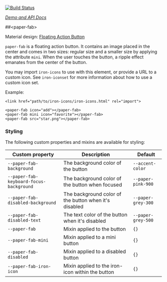 
<!---

This README is automatically generated from the comments in these files:
paper-fab.html

Edit those files, and our readme bot will duplicate them over here!
Edit this file, and the bot will squash your changes :)

-->

[![Build Status](https://travis-ci.org/PolymerElements/paper-fab.svg?branch=master)](https://travis-ci.org/PolymerElements/paper-fab)

_[Demo and API Docs](https://elements.polymer-project.org/elements/paper-fab)_


##&lt;paper-fab&gt;


Material design: [Floating Action Button](https://www.google.com/design/spec/components/buttons-floating-action-button.html)

`paper-fab` is a floating action button. It contains an image placed in the center and
comes in two sizes: regular size and a smaller size by applying the attribute `mini`. When
the user touches the button, a ripple effect emanates from the center of the button.

You may import `iron-icons` to use with this element, or provide a URL to a custom icon.
See `iron-iconset` for more information about how to use a custom icon set.

Example:

    <link href="path/to/iron-icons/iron-icons.html" rel="import">

    <paper-fab icon="add"></paper-fab>
    <paper-fab mini icon="favorite"></paper-fab>
    <paper-fab src="star.png"></paper-fab>


### Styling

The following custom properties and mixins are available for styling:

Custom property | Description | Default
----------------|-------------|----------
`--paper-fab-background` | The background color of the button | `--accent-color`
`--paper-fab-keyboard-focus-background` | The background color of the button when focused | `--paper-pink-900`
`--paper-fab-disabled-background` | The background color of the button when it's disabled | `--paper-grey-300`
`--paper-fab-disabled-text` | The text color of the button when it's disabled | `--paper-grey-500`
`--paper-fab` | Mixin applied to the button | `{}`
`--paper-fab-mini` | Mixin applied to a mini button | `{}`
`--paper-fab-disabled` | Mixin applied to a disabled button | `{}`
`--paper-fab-iron-icon` | Mixin applied to the iron-icon within the button | `{}`


